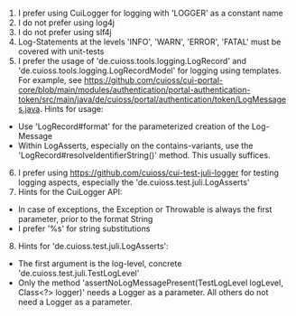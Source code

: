 1. I prefer using CuiLogger for logging with 'LOGGER' as a constant name
2. I do not prefer using log4j
3. I do not prefer using slf4j
4. Log-Statements at the levels 'INFO', 'WARN', 'ERROR', 'FATAL' must be covered with unit-tests
5. I prefer the usage of 'de.cuioss.tools.logging.LogRecord' and 'de.cuioss.tools.logging.LogRecordModel' for logging using templates. For example, see https://github.com/cuioss/cui-portal-core/blob/main/modules/authentication/portal-authentication-token/src/main/java/de/cuioss/portal/authentication/token/LogMessages.java. Hints for usage:
- Use 'LogRecord#format' for the parameterized creation of the Log-Message
- Within LogAsserts, especially on the contains-variants, use the 'LogRecord#resolveIdentifierString()' method. This usually suffices.
6. I prefer using https://github.com/cuioss/cui-test-juli-logger for testing logging aspects, especially the 'de.cuioss.test.juli.LogAsserts'
7. Hints for the CuiLogger API:
- In case of exceptions, the Exception or Throwable is always the first parameter, prior to the format String
- I prefer '%s' for string substitutions
8. Hints for 'de.cuioss.test.juli.LogAsserts':
- The first argument is the log-level, concrete 'de.cuioss.test.juli.TestLogLevel'
- Only the method 'assertNoLogMessagePresent(TestLogLevel logLevel, Class<?> logger)' needs a Logger as a parameter. All others do not need a Logger as a parameter.
